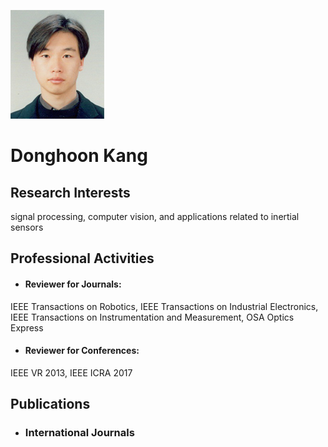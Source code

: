 ![fig](https://raw.githubusercontent.com/kimbabmoowoo/kimbabmoowoo.github.io/master/dhk5.jpg)
# Donghoon Kang  
## Research Interests
signal processing, computer vision, and applications related to inertial sensors  

## Professional Activities  
* #### Reviewer for Journals:  
IEEE Transactions on Robotics, IEEE Transactions on Industrial Electronics, IEEE Transactions on Instrumentation and Measurement, OSA Optics Express
* #### Reviewer for Conferences:  
IEEE VR 2013, IEEE ICRA 2017

## Publications  
* ### International Journals
